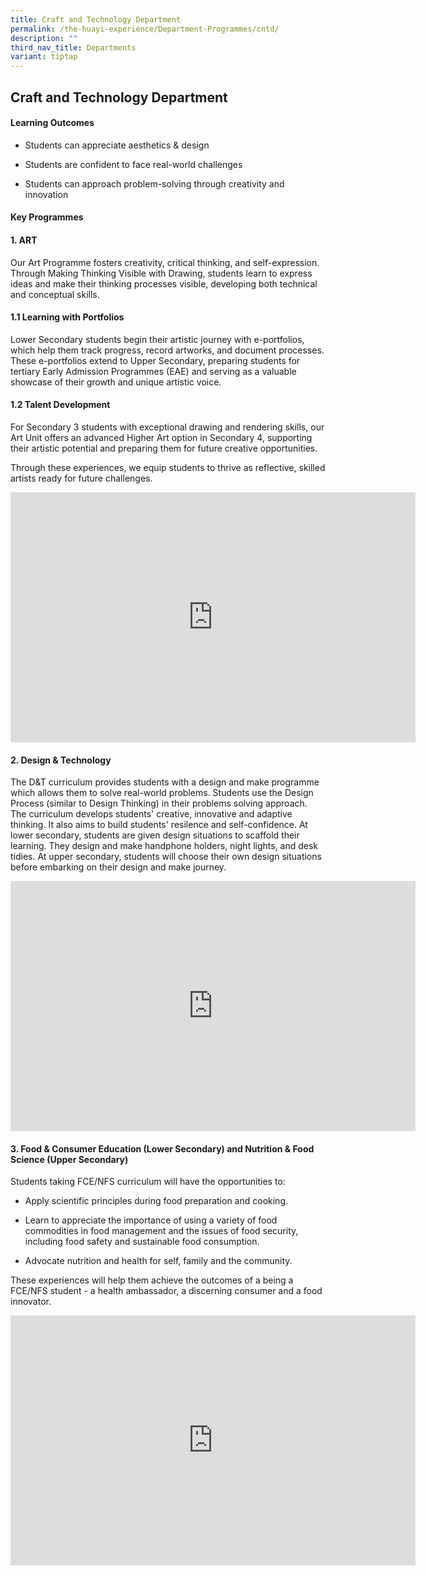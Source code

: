 ```yaml
---
title: Craft and Technology Department
permalink: /the-huayi-experience/Department-Programmes/cntd/
description: ""
third_nav_title: Departments
variant: tiptap
---
```

<h2>Craft and Technology Department</h2>
<h4>Learning Outcomes</h4>
<ul data-tight="true" class="tight">
<li>
<p>Students can appreciate aesthetics &amp; design</p>
</li>
<li>
<p>Students are confident to face real-world challenges&nbsp;</p>
</li>
<li>
<p>Students can approach problem-solving through creativity and innovation</p>
</li>
</ul>
<h4>Key Programmes</h4>
<h4>1. ART</h4>
<p>Our Art Programme fosters creativity, critical thinking, and self-expression.
Through Making Thinking Visible with Drawing, students learn to express
ideas and make their thinking processes visible, developing both technical
and conceptual skills.</p>
<h4>1.1 Learning with Portfolios</h4>
<p>Lower Secondary students begin their artistic journey with e-portfolios,
which help them track progress, record artworks, and document processes.
These e-portfolios extend to Upper Secondary, preparing students for tertiary
Early Admission Programmes (EAE) and serving as a valuable showcase of
their growth and unique artistic voice.</p>
<h4>1.2 Talent Development</h4>
<p>For Secondary 3 students with exceptional drawing and rendering skills,
our Art Unit offers an advanced Higher Art option in Secondary 4, supporting
their artistic potential and preparing them for future creative opportunities.</p>
<p>Through these experiences, we equip students to thrive as reflective,
skilled artists ready for future challenges.</p>
<div class="iframe-wrapper">
<iframe height="400" width="648" allowfullscreen="true" frameborder="0" src="https://docs.google.com/presentation/d/e/2PACX-1vTn5de-Y6ciCMnxaSKGjWtEUYxqE412_k5n6SpshINuws-QZkHp9u7hHhwS7l8pg-pj4G5wofdYmvOy/embed?start=false&amp;loop=false&amp;delayms=3000"></iframe>
</div>
<h4>2. Design &amp; Technology</h4>
<p>The D&amp;T curriculum provides students with a design and make programme
which allows them to solve real-world problems. Students use the Design
Process (similar to Design Thinking) in their problems solving approach.
The curriculum develops students' creative, innovative and adaptive thinking.
It also aims to build students' resilence and self-confidence. At lower
secondary, students are given design situations to scaffold their learning.
They design and make handphone holders, night lights, and desk tidies.
At upper secondary, students will choose their own design situations before
embarking on their design and make journey.</p>
<div class="iframe-wrapper">
<iframe height="400" width="648" allowfullscreen="true" frameborder="0" src="https://docs.google.com/presentation/d/e/2PACX-1vTiBl1ncVXrEy_Oix0le1XvDVQeLo1J6LfrPfZarziLesXnie_WJ_811_8TiU1kgLb9dqYxDERDoYgB/embed?start=false&amp;loop=false&amp;delayms=3000"></iframe>
</div>
<h4>3. Food &amp; Consumer Education (Lower Secondary) and Nutrition &amp; Food Science (Upper Secondary)</h4>
<p>Students taking FCE/NFS curriculum will have the opportunities to:</p>
<ul data-tight="true" class="tight">
<li>
<p>Apply scientific principles during food preparation and cooking.</p>
</li>
<li>
<p>Learn to appreciate the importance of using a variety of food commodities
in food management and the issues of food security, including food safety
and sustainable food consumption.</p>
</li>
<li>
<p>Advocate nutrition and health for self, family and the community.</p>
</li>
</ul>
<p>These experiences will help them achieve the outcomes of a being a FCE/NFS
student - a health ambassador, a discerning consumer and a food innovator.</p>
<div class="iframe-wrapper">
<iframe height="400" width="648" allowfullscreen="true" frameborder="0" src="https://docs.google.com/presentation/d/e/2PACX-1vS7zBNliX-pJgrDKsys-kODzPUYsvGfe0Y06nxMzRrVie6mQRaqWRKIweesArK7IpJnKBu1zDCkJnA2/embed?start=false&amp;loop=false&amp;delayms=3000"></iframe>
</div>
<p></p>
<p></p>